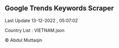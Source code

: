 

## Google Trends Keywords Scraper 
 
Last Update 13-12-2022 , 05:07:02

Country List :
VIETNAM.json



© Abdul Muttaqin 
